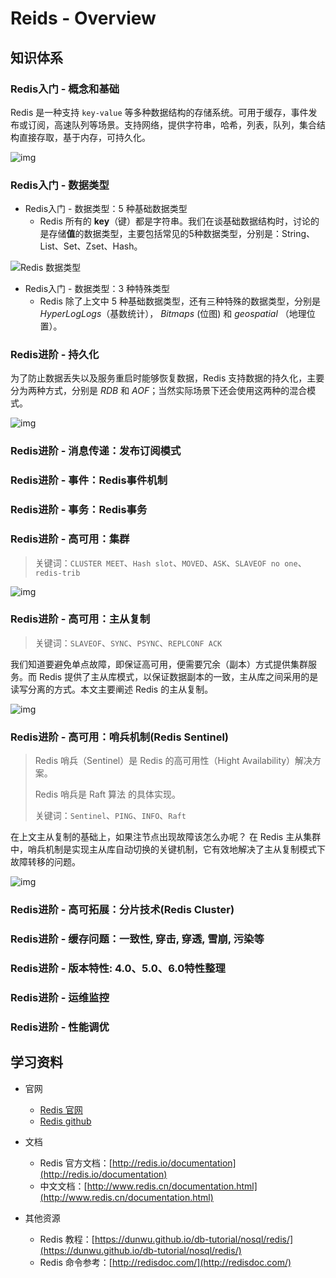 # Reids - Overview

## 知识体系

### Redis入门 - 概念和基础

Redis 是一种支持 `key-value` 等多种数据结构的存储系统。可用于缓存，事件发布或订阅，高速队列等场景。支持网络，提供字符串，哈希，列表，队列，集合结构直接存取，基于内存，可持久化。

![img](//jsd.cdn.zzko.cn/gh/tiancixiong/atips@img-230529/images/database/nosql-redis/20200713105627.png)



### Redis入门 - 数据类型

- Redis入门 - 数据类型：5 种基础数据类型
  - Redis 所有的 **key**（键）都是字符串。我们在谈基础数据结构时，讨论的是存储**值**的数据类型，主要包括常见的5种数据类型，分别是：String、List、Set、Zset、Hash。

![Redis 数据类型](//jsd.cdn.zzko.cn/gh/tiancixiong/atips@img-230529/images/database/nosql-redis/20200226113813.png)

- Redis入门 - 数据类型：3 种特殊类型
  - Redis 除了上文中 5 种基础数据类型，还有三种特殊的数据类型，分别是 *HyperLogLogs*（基数统计）， *Bitmaps* (位图) 和 *geospatial* （地理位置）。



### Redis进阶 - 持久化

为了防止数据丢失以及服务重启时能够恢复数据，Redis 支持数据的持久化，主要分为两种方式，分别是 *RDB* 和 *AOF*；当然实际场景下还会使用这两种的混合模式。

![img](//jsd.cdn.zzko.cn/gh/tiancixiong/atips@img-230529/images/database/nosql-redis/20200224214047.png)



### Redis进阶 - 消息传递：发布订阅模式



### Redis进阶 - 事件：Redis事件机制



### Redis进阶 - 事务：Redis事务



### Redis进阶 - 高可用：集群

> 关键词：`CLUSTER MEET`、`Hash slot`、`MOVED`、`ASK`、`SLAVEOF no one`、`redis-trib`

![img](//jsd.cdn.zzko.cn/gh/tiancixiong/atips@img-230529/images/database/nosql-redis/20200713100613.png)



### Redis进阶 - 高可用：主从复制

> 关键词：`SLAVEOF`、`SYNC`、`PSYNC`、`REPLCONF ACK`

我们知道要避免单点故障，即保证高可用，便需要冗余（副本）方式提供集群服务。而 Redis 提供了主从库模式，以保证数据副本的一致，主从库之间采用的是读写分离的方式。本文主要阐述 Redis 的主从复制。

![img](//jsd.cdn.zzko.cn/gh/tiancixiong/atips@img-230529/images/database/nosql-redis/20200712182603.png)



### Redis进阶 - 高可用：哨兵机制(Redis Sentinel)

> Redis 哨兵（Sentinel）是 Redis 的高可用性（Hight Availability）解决方案。
>
> Redis 哨兵是 Raft 算法 的具体实现。
>
> 关键词：`Sentinel`、`PING`、`INFO`、`Raft`

在上文主从复制的基础上，如果注节点出现故障该怎么办呢？ 在 Redis 主从集群中，哨兵机制是实现主从库自动切换的关键机制，它有效地解决了主从复制模式下故障转移的问题。

![img](//jsd.cdn.zzko.cn/gh/tiancixiong/atips@img-230529/images/database/nosql-redis/20200713072747.png)



### Redis进阶 - 高可拓展：分片技术(Redis Cluster)



### Redis进阶 - 缓存问题：一致性, 穿击, 穿透, 雪崩, 污染等



### Redis进阶 - 版本特性: 4.0、5.0、6.0特性整理



### Redis进阶 - 运维监控



### Redis进阶 - 性能调优



## 学习资料

- 官网
  - [Redis 官网](http://redis.io)
  - [Redis github](https://github.com/antirez/redis)
- 文档
  - Redis 官方文档：[http://redis.io/documentation](http://redis.io/documentation)
  - 中文文档：[http://www.redis.cn/documentation.html](http://www.redis.cn/documentation.html)

- 其他资源
  - Redis 教程：[https://dunwu.github.io/db-tutorial/nosql/redis/](https://dunwu.github.io/db-tutorial/nosql/redis/)
  - Redis 命令参考：[http://redisdoc.com/](http://redisdoc.com/)

